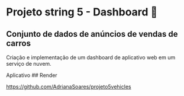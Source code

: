 # Projeto string 5 - Dashboard 📝

## Conjunto de dados de anúncios de vendas de carros<br>
Criação e implementação de um dashboard de aplicativo web em um serviço de nuvem.

Aplicativo ## Render

https://github.com/AdrianaSoares/projeto5vehicles

